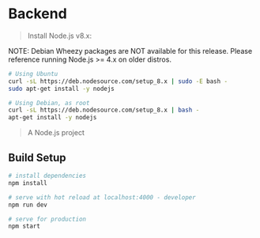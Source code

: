 # Backend


> Install Node.js v8.x:

NOTE: Debian Wheezy packages are NOT available for this release. Please reference running Node.js >= 4.x on older distros.


``` bash
# Using Ubuntu
curl -sL https://deb.nodesource.com/setup_8.x | sudo -E bash -
sudo apt-get install -y nodejs

# Using Debian, as root
curl -sL https://deb.nodesource.com/setup_8.x | bash -
apt-get install -y nodejs
```


> A Node.js project

## Build Setup

``` bash
# install dependencies
npm install

# serve with hot reload at localhost:4000 - developer
npm run dev

# serve for production
npm start
```
